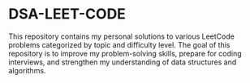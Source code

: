 # DSA-LEET-CODE
This repository contains my personal solutions to various LeetCode problems categorized by topic and difficulty level. The goal of this repository is to improve my problem-solving skills, prepare for coding interviews, and strengthen my understanding of data structures and algorithms.
